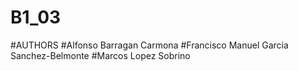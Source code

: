 # B1_03
#AUTHORS
#Alfonso Barragan Carmona
#Francisco Manuel Garcia Sanchez-Belmonte
#Marcos Lopez Sobrino
